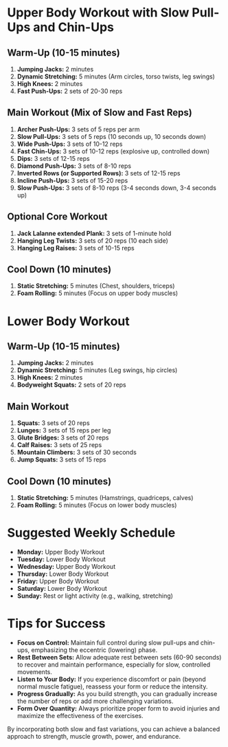# Upper Body Workout with Slow Pull-Ups and Chin-Ups

## Warm-Up (10-15 minutes)

1. **Jumping Jacks:** 2 minutes
2. **Dynamic Stretching:** 5 minutes (Arm circles, torso twists, leg swings)
3. **High Knees:** 2 minutes
4. **Fast Push-Ups:** 2 sets of 20-30 reps

## Main Workout (Mix of Slow and Fast Reps)

1. **Archer Push-Ups:** 3 sets of 5 reps per arm
2. **Slow Pull-Ups:** 3 sets of 5 reps (10 seconds up, 10 seconds down)
3. **Wide Push-Ups:** 3 sets of 10-12 reps
4. **Fast Chin-Ups:** 3 sets of 10-12 reps (explosive up, controlled down)
5. **Dips:** 3 sets of 12-15 reps
6. **Diamond Push-Ups:** 3 sets of 8-10 reps
7. **Inverted Rows (or Supported Rows):** 3 sets of 12-15 reps
8. **Incline Push-Ups:** 3 sets of 15-20 reps
9. **Slow Push-Ups:** 3 sets of 8-10 reps (3-4 seconds down, 3-4 seconds up)

## Optional Core Workout

1. **Jack Lalanne extended Plank:** 3 sets of 1-minute hold
2. **Hanging Leg Twists:** 3 sets of 20 reps (10 each side)
3. **Hanging Leg Raises:** 3 sets of 10-15 reps

## Cool Down (10 minutes)

1. **Static Stretching:** 5 minutes (Chest, shoulders, triceps)
2. **Foam Rolling:** 5 minutes (Focus on upper body muscles)

# Lower Body Workout

## Warm-Up (10-15 minutes)

1. **Jumping Jacks:** 2 minutes
2. **Dynamic Stretching:** 5 minutes (Leg swings, hip circles)
3. **High Knees:** 2 minutes
4. **Bodyweight Squats:** 2 sets of 20 reps

## Main Workout

1. **Squats:** 3 sets of 20 reps
2. **Lunges:** 3 sets of 15 reps per leg
3. **Glute Bridges:** 3 sets of 20 reps
4. **Calf Raises:** 3 sets of 25 reps
5. **Mountain Climbers:** 3 sets of 30 seconds
6. **Jump Squats:** 3 sets of 15 reps

## Cool Down (10 minutes)

1. **Static Stretching:** 5 minutes (Hamstrings, quadriceps, calves)
2. **Foam Rolling:** 5 minutes (Focus on lower body muscles)

# Suggested Weekly Schedule

- **Monday:** Upper Body Workout
- **Tuesday:** Lower Body Workout
- **Wednesday:** Upper Body Workout
- **Thursday:** Lower Body Workout
- **Friday:** Upper Body Workout
- **Saturday:** Lower Body Workout
- **Sunday:** Rest or light activity (e.g., walking, stretching)

# Tips for Success

- **Focus on Control:** Maintain full control during slow pull-ups and chin-ups, emphasizing the eccentric (lowering) phase.
- **Rest Between Sets:** Allow adequate rest between sets (60-90 seconds) to recover and maintain performance, especially for slow, controlled movements.
- **Listen to Your Body:** If you experience discomfort or pain (beyond normal muscle fatigue), reassess your form or reduce the intensity.
- **Progress Gradually:** As you build strength, you can gradually increase the number of reps or add more challenging variations.
- **Form Over Quantity:** Always prioritize proper form to avoid injuries and maximize the effectiveness of the exercises.

By incorporating both slow and fast variations, you can achieve a balanced approach to strength, muscle growth, power, and endurance.
